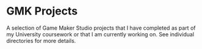 # GMK Projects
A selection of Game Maker Studio projects that I have completed as part of my University coursework or that I am currently working on. See individual directories for more details.
